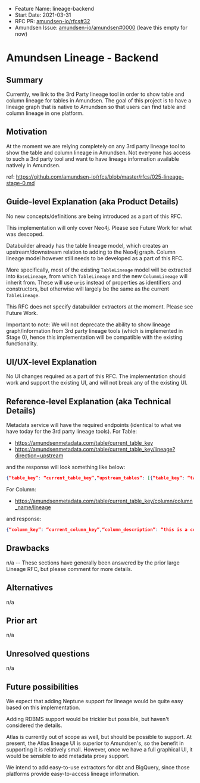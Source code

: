 - Feature Name: lineage-backend
- Start Date: 2021-03-31
- RFC PR: [amundsen-io/rfcs#32](https://github.com/amundsen-io/rfcs/pull/32)
- Amundsen Issue: [amundsen-io/amundsen#0000](https://github.com/amundsen-io/amundsen/issues/0000) (leave this empty for now)

# Amundsen Lineage - Backend

## Summary

Currently, we link to the 3rd Party lineage tool in order to show table and column lineage for tables in Amundsen.
The goal of this project is to have a lineage graph that is native to Amundsen so that users can find table and column lineage in one platform.

## Motivation

At the moment we are relying completely on any 3rd party lineage tool to show the table and column lineage in Amundsen.
Not everyone has access to such a 3rd party tool and want to have lineage information available natively in Amundsen.

ref: https://github.com/amundsen-io/rfcs/blob/master/rfcs/025-lineage-stage-0.md

## Guide-level Explanation (aka Product Details)

No new concepts/definitions are being introduced as a part of this RFC.

This implementation will only cover Neo4j. Please see Future Work for what was descoped.

Databuilder already has the table lineage model, which creates an upstream/downstream relation to adding to the Neo4j graph.
Column lineage model however still needs to be developed as a part of this RFC.

More specifically, most of the existing `TableLineage` model will be extracted into `BaseLineage`, from which `TableLineage` and the new `ColumnLineage` will inherit from. These will use `uri`s instead of properties as identifiers and constructors, but otherwise will largely be the same as the current `TableLineage`.

This RFC does not specify databuilder extractors at the moment. Please see Future Work.

Important to note: We will not deprecate the ability to show lineage graph/information from 3rd party lineage tools
(which is implemented in Stage 0), hence this implementation will be compatible with the existing functionality.


## UI/UX-level Explanation

No UI changes required as a part of this RFC.
The implementation should work and support the existing UI, and will not break any of the existing UI.

## Reference-level Explanation (aka Technical Details)

Metadata service will have the required endpoints (identical to what we have today for the 3rd party lineage tools).
For Table:
- https://amundsenmetadata.com/table/current_table_key
- https://amundsenmetadata.com/table/current_table_key/lineage?direction=upstream

and the response will look something like below:

```json
{“table_key”: “current_table_key”,“upstream_tables”: [{“table_key”: “table_key1”,“job_status”: “failed”,"last_updated_timestamp": 1604664969,“children_count”: 1,“parents_count”: 3,},],“downstream_tables”: [{“table_key”: “table_key2”,“job_status”: “running”,"last_updated_timestamp": 1602364761,“children_count”: 1,“parents_count”: 3,},],}
```

For Column:
- https://amundsenmetadata.com/table/current_table_key/column/column_name/lineage

and response:

```json
{“column_key”: “current_column_key”,“column_description”: “this is a column”,“column_query”: “SELECT * FROM current_table_name”"stats": [{"end_epoch": 1607126400,"stat_type": "column_usage","start_epoch": 1604534400,"stat_val": "1284"}],“upstream_columns”: [{“column_key”: “column_key1”,"last_updated_timestamp": 1604664969,“children_count”: 5,“parents_count”: 1,},],“downstream_columns”: [{“column_key”: “column_key2”,"last_updated_timestamp": 1602364761,“children_count”: 7,“parents_count”: 1,},],}
```


## Drawbacks

n/a -- These sections have generally been answered by the prior large Lineage RFC, but please comment for more details.

## Alternatives

n/a

## Prior art

n/a

## Unresolved questions

n/a

## Future possibilities

We expect that adding Neptune support for lineage would be quite easy based on this implementation.

Adding RDBMS support would be trickier but possible, but haven't considered the details.

Atlas is currently out of scope as well, but should be possible to support. At present, the Atlas lineage UI is superior to Amundsen's, so the benefit in supporting it is relatively small. However, once we have a full graphical UI, it would be sensible to add metadata proxy support.

We intend to add easy-to-use extractors for dbt and BigQuery, since those platforms provide easy-to-access lineage information.
